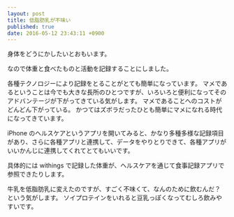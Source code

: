 ```yaml
---
layout: post
title: 低脂肪乳が不味い
published: true
date: 2016-05-12 23:43:11 +0900
---
```


身体をどうにかしたいとおもいます。

なので体重と食べたものと活動を記録することにしました。

各種テクノロジーにより記録をとることがとても簡単になっています。
マメであるということは今でも大きな長所のひとつですが、いろいろと便利になってそのアドバンテージが下がってきている気がします。
マメであることへのコストがどんどん下がっている。
かつてはズボラだったひとも簡単にマメになれる時代になってきています。

iPhone のヘルスケアというアプリを開いてみると、かなり多種多様な記録項目があり、さらに各種アプリと連携して、データをやりとりできて、各種アプリがいいかんじに連携してくれてとてもいいです。

具体的には withings で記録した体重が、ヘルスケアを通じて食事記録アプリで参照できたりします。

牛乳を低脂肪乳に変えたのですが、すごく不味くて、なんのために飲むんだ？ という気がします。
ソイプロテインをいれると豆乳っぽくなってむしろ飲みやすいです。
